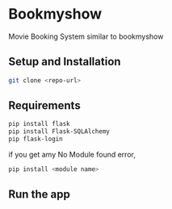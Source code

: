 # Bookmyshow
Movie Booking System similar to bookmyshow

## Setup and Installation

```bash
git clone <repo-url>
```
## Requirements
```bash
pip install flask
pip install Flask-SQLAlchemy
pip flask-login
```
if you get amy No Module found error, 
```bash
pip install <module name>
```

## Run the app
```
